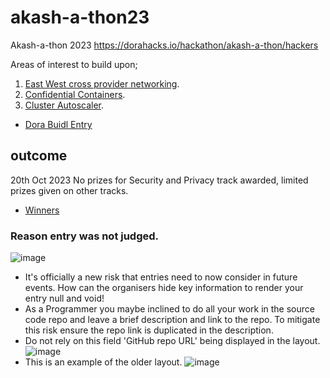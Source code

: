 # akash-a-thon23
Akash-a-thon 2023 https://dorahacks.io/hackathon/akash-a-thon/hackers

Areas of interest to build upon;

1. [East West cross provider networking](01EWCPN.MD).
3. [Confidential Containers](02CC.MD).
4. [Cluster Autoscaler](03CA.MD).

- [Dora Buidl Entry](https://dorahacks.io/buidl/6996)

## outcome 

20th Oct 2023 
No prizes for Security and Privacy track awarded, limited prizes given on other tracks. 
- [Winners](winners.md)

### Reason entry was not judged. 

![image](https://github.com/Cypherpunk-Labs/akash-a-thon23/assets/13536174/778679ea-c614-4983-9b76-590eb5f5073a)
- It's officially a new risk that entries need to now consider in future events. How can the organisers hide key information to render your entry null and void!
- As a Programmer you maybe inclined to do all your work in the source code repo and leave a brief description and link to the repo. To mitigate this risk ensure the repo link is duplicated in the description.
- Do not rely on this field 'GitHub repo URL' being displayed in the layout.
![image](https://github.com/Cypherpunk-Labs/akash-a-thon23/assets/13536174/3d04476b-9b3f-4d23-a812-6aaa1cbceb92)
- This is an example of the older layout.
![image](https://github.com/Cypherpunk-Labs/akash-a-thon23/assets/13536174/703cd0f5-58d2-4e71-80a8-87ed6d6b2c67)

